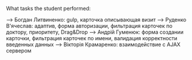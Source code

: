 What tasks the student performed:

--> Богдан Литвиненко: gulp, карточка описывающая визит
--> Руденко В'ячеслав: адаптив, форма авторизации, фильтрация карточек по доктору, приоритету, Drag&Drop
--> Андрій Гуменюк: форма создании карточки, фильтрация карточек по имени, валидация корректности введенных данных
--> Вікторія Крамаренко: взаимодействие с AJAX сервером
